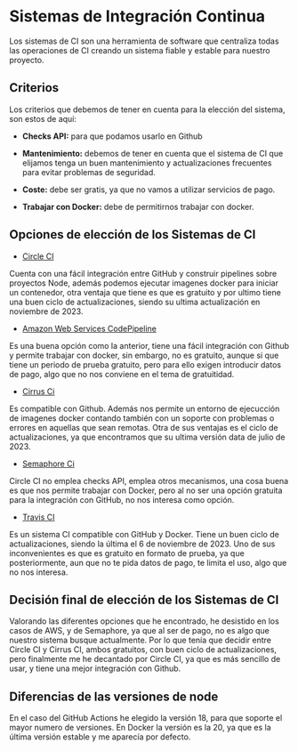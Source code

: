 # Sistemas de Integración Continua 

Los sistemas de CI son una herramienta de software que centraliza todas las operaciones de CI creando un sistema fiable y estable para nuestro proyecto.

## Criterios 

Los criterios que debemos de tener en cuenta para la elección del sistema, son estos de aquí:

- **Checks API:** para que podamos usarlo en Github

- **Mantenimiento:** debemos de tener en cuenta que el sistema de CI que elijamos tenga un buen mantenimiento y actualizaciones frecuentes para evitar problemas de seguridad.

- **Coste:** debe ser gratis, ya que no vamos a utilizar servicios de pago.

- **Trabajar con Docker:** debe de permitirnos trabajar con docker.

## Opciones de elección de los Sistemas de CI

 * [Circle CI](https://circleci.com/)

Cuenta con una fácil integración entre GitHub y construir pipelines sobre proyectos Node, además podemos ejecutar imagenes docker para iniciar un contenedor, otra ventaja que tiene es que es gratuito y por ultimo tiene una buen ciclo de actualizaciones, siendo su ultima actualización en noviembre de 2023.

 * [Amazon Web Services CodePipeline](https://aws.amazon.com/es/codepipeline/)

Es una buena opción como la anterior, tiene una fácil integración con Github y permite trabajar con docker, sin embargo, no es gratuito, aunque si que tiene un periodo de prueba gratuito, pero para ello exigen introducir datos de pago, algo que no nos conviene en el tema de gratuitidad.

 * [Cirrus Ci](https://cirrus-ci.org/)

Es compatible con Github. Además nos permite un entorno de ejecucción de imagenes docker contando también con un soporte con problemas o errores en aquellas que sean remotas. Otra de sus ventajas es el ciclo de actualizaciones, ya que encontramos que su ultima versión data de julio de 2023.

 * [Semaphore Ci](https://semaphoreci.com/)

Circle CI no emplea checks API, emplea otros mecanismos, una cosa buena es que nos permite trabajar con Docker, pero al no ser una opción gratuita para la integración con GitHub, no nos interesa como opción.

* [Travis CI](https://travis-ci.com/)

Es un sistema CI compatible con GitHub y Docker. Tiene un buen ciclo de actualizaciones, siendo la última el 6 de noviembre de 2023. Uno de sus inconvenientes es que es gratuito en formato de prueba, ya que posteriormente, aun que no te pida datos de pago, te limita el uso, algo que no nos interesa.

## Decisión final de elección de los Sistemas de CI

Valorando las diferentes opciones que he encontrado, he desistido en los casos de AWS, y de Semaphore, ya que al ser de pago, no es algo que nuestro sistema busque actualmente. Por lo que tenía que decidir entre Circle CI y Cirrus CI, ambos gratuitos, con buen ciclo de actualizaciones, pero finalmente me he decantado por Circle CI, ya que es más sencillo de usar, y tiene una mejor integración con Github. 

## Diferencias de las versiones de node

En el caso del GitHub Actions he elegido la versión 18, para que soporte el mayor numero de versiones. En Docker la versión es la 20, ya que es la última versión estable y me aparecía por defecto.